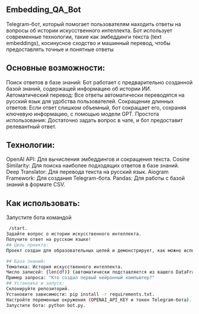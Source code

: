 ## Embedding_QA_Bot
Telegram-бот, который помогает пользователям находить ответы на вопросы об истории искусственного интеллекта. Бот использует современные технологии, такие как эмбеддинги текста (text embeddings), косинусное сходство и машинный перевод, чтобы предоставлять точные и понятные ответы
## Основные возможности:
Поиск ответов в базе знаний: Бот работает с предварительно созданной базой знаний, содержащей информацию об истории ИИ.
Автоматический перевод: Все ответы автоматически переводятся на русский язык для удобства пользователей.
Сокращение длинных ответов: Если ответ слишком объемный, бот сокращает его, сохраняя ключевую информацию, с помощью модели GPT.
Простота использования: Достаточно задать вопрос в чате, и бот предоставит релевантный ответ.
## Технологии:
OpenAI API: Для вычисления эмбеддингов и сокращения текста.
Cosine Similarity: Для поиска наиболее подходящих ответов в базе знаний.
Deep Translator: Для перевода текста на русский язык.
Aiogram Framework: Для создания Telegram-бота.
Pandas: Для работы с базой знаний в формате CSV.
## Как использовать:
Запустите бота командой 
```bash
 /start. 
Задайте вопрос о истории искусственного интеллекта.
Получите ответ на русском языке!
## Цель проекта:
Проект создан для образовательных целей и демонстрирует, как можно использовать современные технологии ИИ для создания полезных инструментов, таких как чат-боты с базой знаний.

## База знаний:
Тематика: История искусственного интеллекта.
Число записей: {len(df)} (автоматически подставляется из вашего DataFrame).
Пример запроса: "Кто создал первый нейронный компьютер?"
## Установка и запуск:
Склонируйте репозиторий.
Установите зависимости: pip install -r requirements.txt.
Настройте переменные окружения (OPENAI_API_KEY и токен Telegram-бота).
Запустите бота: python bot.py.

